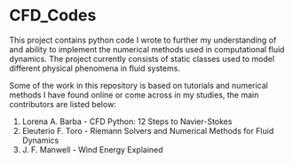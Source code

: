 # CFD_Codes
This project contains python code I wrote to further my understanding of and ability to implement the numerical methods used in
computational fluid dynamics. The project currently consists of static classes used to model different physical phenomena in fluid
systems. 

Some of the work in this repository is based on tutorials and numerical methods I have found online or come across in my studies,
the main contributors are listed below:

1. Lorena A. Barba - CFD Python: 12 Steps to Navier-Stokes
2. Eleuterio F. Toro - Riemann Solvers and Numerical Methods for Fluid Dynamics
3. J. F. Manwell - Wind Energy Explained
